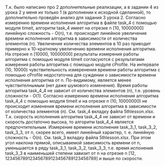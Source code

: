 Т.к. было написано про 2 дополнительные реализации, а в задании 4 из урока 2 у меня их только 1 (в дополнении к исходной сделанной), то дополнительно проведён анализ для задания 3 урока 2.
Согласно измерению времени исполнения алгоритма в файле task_4 с помощью модуля timeit,
алгоритм task_4 имеет на отрезке n [10, 10000000] линейную сложность - O(n),
т.е. происходит линейное увеличение времени исполнения алгоритма в зависимости от количества элементов (n).
Увеличение количества элементов в 10 раз приводит примерно к 10-кратному увеличению времени исполнения алгоритма.
На отрезке n [10000, 10000000] результаты измерения работы алгоритма с помощью модуля timeit 
согласуются с результатами измерения работы алгоритма с помощью модуля cProfile.
На интервале (10, 10000) чувствительность измеренения времени работы алгоритма с помощью cProfile
недостаточна для суждении о зависимости времени исполнения алгоритма от n. По-видимому,  является менее чувствителнымым 
(нет даже шумового изменения).
Время работы алгоритма task_4_4 не зависит от количества элементов (n),
т.е. уровень сложности - O(1). Согласно измерению времени исполнения алгоритма task_4_4 с помощью модуля timeit
и на отрезке n (10, 10000000) не происходит изменения времени исполнения алгоритма в зависимости от количества элементов (n). 
См. task_4 вкладку файла 5thlesson.xlsx.
Т.к. скорость исполнения алгоритма task_4_4 не зависит от времени и скорость достаточно высока,
то алгоритм task_4_4 является предпочтительным.
Измерение времени исполнения task_3_1, task_3_2, task_3_3, от n, скорее всего, имеет линейный характер, 
т. е. линейную сложность - O(n). См. task_3 вкладку файла 5thlesson.xlsx. 
При этом угол наклона прямой, описываемой зависимость времени от n, уменьшается в ряду task_3_1, task_3_2, task_3_3, 
т.е. время испонения task_3_3 в наименьшей степени завизит от n на отрезке n [12, 123456789123456789123456789123456789] и выше по скорости. 
